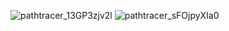 ![pathtracer_13GP3zjv2l](https://github.com/fakedy/CppPathTracer/assets/34602297/51fdf87c-66df-49bd-a058-2ef5c26e77cd)
![pathtracer_sFOjpyXIa0](https://github.com/fakedy/CppPathTracer/assets/34602297/105a6ccf-a4bd-47b4-a7dc-8601a901a6ed)
